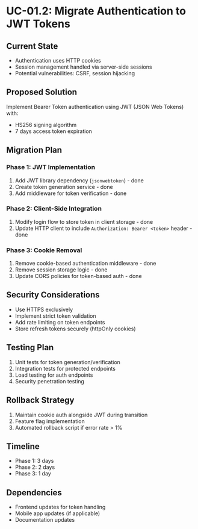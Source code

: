 # UC-01.2: Migrate Authentication to JWT Tokens

## Current State
- Authentication uses HTTP cookies
- Session management handled via server-side sessions
- Potential vulnerabilities: CSRF, session hijacking

## Proposed Solution
Implement Bearer Token authentication using JWT (JSON Web Tokens) with:
- HS256 signing algorithm
- 7 days access token expiration

## Migration Plan

### Phase 1: JWT Implementation
1. Add JWT library dependency (`jsonwebtoken`) - done
2. Create token generation service - done
3. Add middleware for token verification - done

### Phase 2: Client-Side Integration
1. Modify login flow to store token in client storage - done
2. Update HTTP client to include `Authorization: Bearer <token>` header - done

### Phase 3: Cookie Removal
1. Remove cookie-based authentication middleware - done
2. Remove session storage logic - done
3. Update CORS policies for token-based auth - done

## Security Considerations
- Use HTTPS exclusively
- Implement strict token validation
- Add rate limiting on token endpoints
- Store refresh tokens securely (httpOnly cookies)

## Testing Plan
1. Unit tests for token generation/verification
2. Integration tests for protected endpoints
3. Load testing for auth endpoints
4. Security penetration testing

## Rollback Strategy
1. Maintain cookie auth alongside JWT during transition
2. Feature flag implementation
3. Automated rollback script if error rate > 1%

## Timeline
- Phase 1: 3 days
- Phase 2: 2 days
- Phase 3: 1 day

## Dependencies
- Frontend updates for token handling
- Mobile app updates (if applicable)
- Documentation updates
